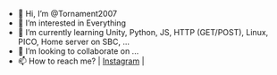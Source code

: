 - 👋 Hi, I’m @Tornament2007
- 👀 I’m interested in Everything
- 🌱 I’m currently learning Unity, Python, JS, HTTP (GET/POST), Linux,  PICO, Home server on SBC, ...
- 💞️ I’m looking to collaborate on ...
- 📫 How to reach me? | [Instagram](https://www.instagram.com/tor.t_ua/) |

<!---
Tornament2007/Tornament2007 is a ✨ special ✨ repository because its `README.md` (this file) appears on your GitHub profile.
You can click the Preview link to take a look at your changes.
--->
